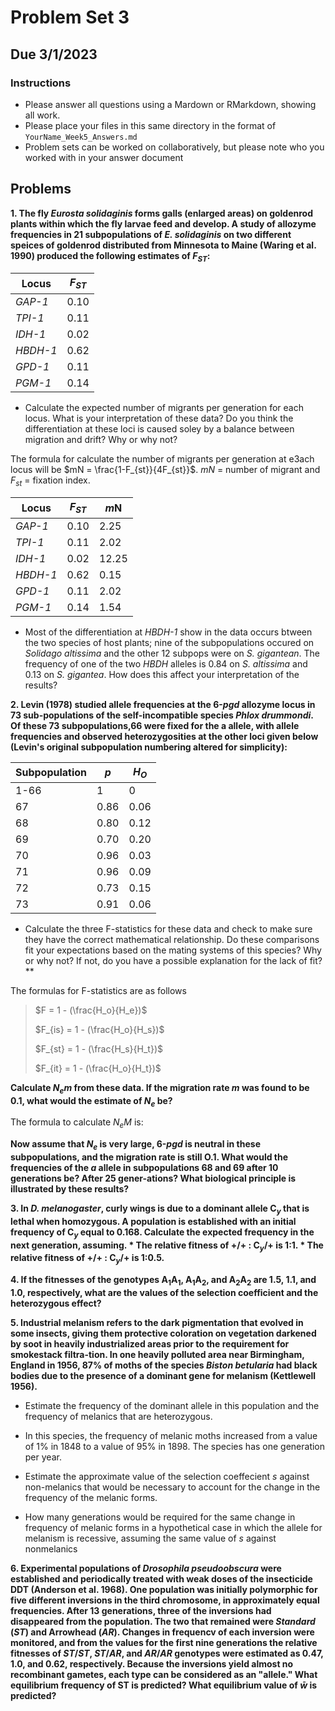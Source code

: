 # Problem Set 3
## Due 3/1/2023

### Instructions

* Please answer all questions using a Mardown or RMarkdown, showing all work.
* Please place your files in this same directory in the format of `YourName_Week5_Answers.md`
* Problem sets can be worked on collaboratively, but please note who you worked with in your answer document


## Problems

**1. The fly *Eurosta solidaginis* forms galls (enlarged areas) on goldenrod plants within which the fly larvae feed and develop.  A study of allozyme frequencies in 21 subpopulations of *E. solidaginis* on two different speices of goldenrod distributed from Minnesota to Maine (Waring et al. 1990) produced the following estimates of *F<sub>ST</sub>*:**


|Locus | *F<sub>ST</sub>* |
|------|------------------|
| *GAP-1*| 0.10|
| *TPI-1*| 0.11|
| *IDH-1*| 0.02|
| *HBDH-1*| 0.62|
| *GPD-1*| 0.11|
| *PGM-1*| 0.14|

* Calculate the expected number of migrants per generation for each locus.  What is your interpretation of these data?  Do you think the differentiation at these loci is caused soley by a balance between migration and drift?  Why or why not?

The formula for calculate the number of migrants per generation at e3ach locus will be $mN = \frac{1-F_{st}}{4F_{st}}$. $mN$ = number of migrant and $F_{st}$ = fixation index. 

|Locus | *F<sub>ST</sub>* | *m*N |
|------|------------------|------|
| *GAP-1*| 0.10| 2.25|
| *TPI-1*| 0.11| 2.02|
| *IDH-1*| 0.02| 12.25|
| *HBDH-1*| 0.62| 0.15|
| *GPD-1*| 0.11| 2.02|
| *PGM-1*| 0.14| 1.54|


* Most of the differentiation at *HBDH-1* show in the data occurs btween the two species of host plants; nine of the subpopulations occured on *Solidago altissima* and the other 12 subpops were on *S. gigantean*.  The frequency of one of the two *HBDH* alleles is 0.84 on *S. altissima* and 0.13 on *S. gigantea*.  How does this affect your interpretation of the results?


**2. Levin (1978) studied allele frequencies at the 6-*pgd* allozyme locus in 73 sub-populations of the self-incompatible species *Phlox drummondi*. Of these 73 subpopulations,66 were fixed for the a allele, with allele frequencies and observed heterozygosities at the other loci given below (Levin's original subpopulation numbering altered for simplicity):**

|Subpopulation |*p* |*H<sub>O</sub>* |
|--------------|----|----------------|
|1-66|1|0|
|67|0.86|0.06|
|68|0.80|0.12|
|69|0.70|0.20|
|70|0.96|0.03|
|71|0.96|0.09|
|72|0.73|0.15|
|73|0.91|0.06|

* Calculate the three F-statistics for these data and check to make sure they have the correct mathematical relationship. Do these comparisons fit your expectations based on the mating systems of this species? Why or why not? If not, do you have a possible explanation for the lack of fit?**

The formulas for F-statistics are as follows

> $F = 1 - (\frac{H_o}{H_e})$
>
> $F_{is} = 1 - (\frac{H_o}{H_s})$
>
> $F_{st} = 1 - (\frac{H_s}{H_t})$
>
> $F_{it} = 1 - (\frac{H_o}{H_t})$

**Calculate *N<sub>e</sub>m* from these data.  If the migration rate *m* was found to be 0.1, what would the estimate of *N<sub>e</sub>* be?**

The formula to calculate $N_eM$ is:

> 

**Now assume that *N<sub>e</sub>* is very large, 6-*pgd* is neutral in these subpopulations, and the migration rate is still O.1. What would the frequencies of the *a* allele in subpopulations 68 and 69 after 10 generations be? After 25 gener-ations? What biological principle is illustrated by these results?**

**3.  In *D. melanogaster*, curly wings is due to a dominant allele C<sub>*y*</sub> that is lethal when homozygous. A population is established with an initial frequency of C<sub>*y*</sub> equal to 0.168. Calculate the expected frequency in the next generation, assuming.
      * The relative fitness of +/+ : C<sub>*y*</sub>/+ is 1:1.
      * The relative fitness of +/+ : C<sub>*y*</sub>/+ is 1:0.5.**

**4. If the fitnesses of the genotypes A<sub>1</sub>A<sub>1</sub>, A<sub>1</sub>A<sub>2</sub>, and A<sub>2</sub>A<sub>2</sub> are 1.5, 1.1, and 1.0, respectively, what are the values of the selection coefficient and the heterozygous effect?**

**5. Industrial melanism refers to the dark pigmentation that evolved in some insects, giving them protective coloration on vegetation darkened by soot in heavily industrialized areas prior to the requirement for smokestack filtra-tion. In one heavily polluted area near Birmingham, England in 1956, 87% of moths of the species *Biston betularia* had black bodies due to the presence of a dominant gene for melanism (Kettlewell 1956).** 

* Estimate the frequency of the dominant allele in this population and the frequency of melanics that are heterozygous.
  
* In this species, the frequency of melanic moths increased from a value of 1% in 1848 to a value of 95% in 1898.  The species has one generation per year.
  
* Estimate the approximate value of the selection coeffecient *s* against non-melanics that would be necessary to account for the change in the frequency of the melanic forms.
  
* How many generations would be required for the same change in frequency of melanic forms in a hypothetical case in which the allele for melanism is recessive, assuming the same value of *s* against nonmelanics

**6. Experimental populations of *Drosophila pseudoobscura* were established and periodically treated with weak doses of the insecticide DDT (Anderson et al. 1968).
One population was initially polymorphic for five different inversions in the third chromosome, in approximately equal frequencies. After 13 generations, three of the inversions had disappeared from the population. The two that remained were *Standard* (*ST*) and Arrowhead (*AR*). Changes in frequencv of each inversion were monitored, and from the values for the first nine generations the relative fitnesses of *ST*/*ST*, *ST*/*AR*, and *AR*/*AR* genotypes were estimated as 0.47, 1.0, and 0.62, respectively. Because the inversions yield almost no recombinant gametes, each type can be considered as an "allele." What equilibrium frequency of ST is predicted? What equilibrium value of $\bar{w}$ is predicted?**

